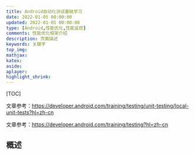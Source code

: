 ```yaml
---
title: Android自动化测试基础学习
date: 2022-01-05 00:00:00
updated: 2022-01-05 00:00:00
type: [Android,性能优化,性能监控]
comments: 性能优化框架介绍
description: 页面描述
keywords: 关键字
top_img:
mathjax:
katex:
aside:
aplayer:
highlight_shrink:
---
```




[TOC]

文章参考：https://developer.android.com/training/testing/unit-testing/local-unit-tests?hl=zh-cn

文章参考：https://developer.android.com/training/testing?hl=zh-cn

## 概述

